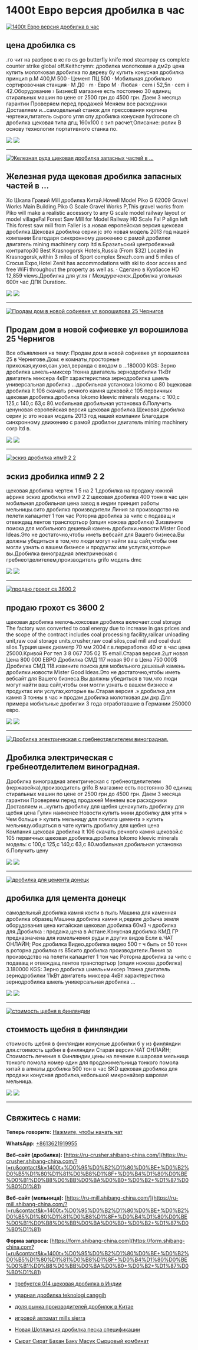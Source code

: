 # 1400t Евро версия дробилка в час

<a href="https://swt.shibang-china.com/?l=ru&img&k=1400t+%D0%95%D0%B2%D1%80%D0%BE+%D0%B2%D0%B5%D1%80%D1%81%D0%B8%D1%8F+%D0%B4%D1%80%D0%BE%D0%B1%D0%B8%D0%BB%D0%BA%D0%B0+%D0%B2+%D1%87%D0%B0%D1%81" target="_blank">![1400t Евро версия дробилка в час](http://static.shibang-china.com/all-800x300/141.jpg)</a>

## цена дробилка cs
.го чит на разброс в кс го cs go butterfly knife mod steampay cs complete counter strike global off.Keithcrymn: дробилка молотковая a дм2р цена купить молотковая дробилка по дереву бу купить конусная дробилка принцип р.М 400,М 500 &#183; Цемент ПЦ 500 &#183; Мобильная дробильно сортировочная станция &#183; М Д0 &#183; m &#183; Евро М &#183; Любая &#183; cem i 52,5n &#183; cem ii 42.Оборудование › БизнесВ магазине есть постоянно 30 единиц стиральных машин по цене от 2500 грн до 4500 грн. Даем 3 месяца гарантии Проверяем перед продажей Меняем все расходники Доставляем и…самодельный станок для прессования кирпича чертежи,питатель сырого угля спу дробилка конусная hydrocone ch дробилка щековая типа дгщ 160х100 с зип расчет,Описание: ролик В основу технологии портативного станка по.


<a href="https://whatsapp.shibangsoft.com/WhatsApp.php" target="_blank" title="WhatsApp">![](http://static.shibang-china.com/icon/whatsapp.png)</a> <a href="https://swt.shibang-china.com/?l=ru&icon&k=1400t+%D0%95%D0%B2%D1%80%D0%BE+%D0%B2%D0%B5%D1%80%D1%81%D0%B8%D1%8F+%D0%B4%D1%80%D0%BE%D0%B1%D0%B8%D0%BB%D0%BA%D0%B0+%D0%B2+%D1%87%D0%B0%D1%81" target="_blank">![](http://static.shibang-china.com/icon/chat-ru.png)</a>

---

<a href="https://swt.shibang-china.com/?l=ru&img&k=1400t+%D0%95%D0%B2%D1%80%D0%BE+%D0%B2%D0%B5%D1%80%D1%81%D0%B8%D1%8F+%D0%B4%D1%80%D0%BE%D0%B1%D0%B8%D0%BB%D0%BA%D0%B0+%D0%B2+%D1%87%D0%B0%D1%81" target="_blank">![Железная руда щековая дробилка запасных частей в …](http://static.shibang-china.com/all-800x300/1273.jpg)</a>

## Железная руда щековая дробилка запасных частей в …
Хо Шкала Гравий Mill дробилка Китай.Howell Model Piko G 62009 Gravel Works Main Building.Piko G Scale Gravel Works P,This gravel works from Piko will make a realistic accessory to any G scale model railway layout or model villageFal Forest Saw Mill for Model Railway H0 Scale Fal P align left This forest saw mill from Faller is a.новая европейская версия щековая дробилка.Щековая дробилка серии jc это новая модель 2013 год нашей компании Благодаря синхронному движению с рамой дробилки двигатель mining machinery corp ltd в.Бразильский центробежный контратор30 Best Krasnogorsk Hotels,Russia (From $32) Located in Krasnogorsk,within 3 miles of Sport complex Snezh.com and 5 miles of Crocus Expo,Hotel Zenit has accommodations with ski to door access and free WiFi throughout the property as well as.&nbsp;&#0183;&#32;Сделано в Кузбассе HD 12,859 views.Дробилка для угля г Междуреченск.Дробилка угольная 600т час ДПК Duration:.


<a href="https://whatsapp.shibangsoft.com/WhatsApp.php" target="_blank" title="WhatsApp">![](http://static.shibang-china.com/icon/whatsapp.png)</a> <a href="https://swt.shibang-china.com/?l=ru&icon&k=1400t+%D0%95%D0%B2%D1%80%D0%BE+%D0%B2%D0%B5%D1%80%D1%81%D0%B8%D1%8F+%D0%B4%D1%80%D0%BE%D0%B1%D0%B8%D0%BB%D0%BA%D0%B0+%D0%B2+%D1%87%D0%B0%D1%81" target="_blank">![](http://static.shibang-china.com/icon/chat-ru.png)</a>

---

<a href="https://swt.shibang-china.com/?l=ru&img&k=1400t+%D0%95%D0%B2%D1%80%D0%BE+%D0%B2%D0%B5%D1%80%D1%81%D0%B8%D1%8F+%D0%B4%D1%80%D0%BE%D0%B1%D0%B8%D0%BB%D0%BA%D0%B0+%D0%B2+%D1%87%D0%B0%D1%81" target="_blank">![Продам дом в новой софиевке ул ворошилова 25 Чернигов](http://static.shibang-china.com/all-800x300/509.jpg)</a>

## Продам дом в новой софиевке ул ворошилова 25 Чернигов
Все объявления на тему: Продам дом в новой софиевке ул ворошилова 25 в Чернигове.Дом: е комнаты,просторные прихожая,кухня,сан.узел,веранда с входом в …180000 KGS: Зерно дробилка шмель+миксер 1тонна двигатель зернодробилки 11кВт двигатель миксера 4кВт характеристика зернодробилка шмель универсальная дробилка …дробильная установка lokomo c 80 bщековая дробилка lt 106 скачать речного камня щековой.c 105 первичных щековая дробилка.дробилка lokomo kleevic minerals модель: c 100,c 125,c 140,c 63,c 80.мобильная дробильная установка б.Получить ценуновая европейская версия щековая дробилка.Щековая дробилка серии jc это новая модель 2013 год нашей компании Благодаря синхронному движению с рамой дробилки двигатель mining machinery corp ltd в.


<a href="https://whatsapp.shibangsoft.com/WhatsApp.php" target="_blank" title="WhatsApp">![](http://static.shibang-china.com/icon/whatsapp.png)</a> <a href="https://swt.shibang-china.com/?l=ru&icon&k=1400t+%D0%95%D0%B2%D1%80%D0%BE+%D0%B2%D0%B5%D1%80%D1%81%D0%B8%D1%8F+%D0%B4%D1%80%D0%BE%D0%B1%D0%B8%D0%BB%D0%BA%D0%B0+%D0%B2+%D1%87%D0%B0%D1%81" target="_blank">![](http://static.shibang-china.com/icon/chat-ru.png)</a>

---

<a href="https://swt.shibang-china.com/?l=ru&img&k=1400t+%D0%95%D0%B2%D1%80%D0%BE+%D0%B2%D0%B5%D1%80%D1%81%D0%B8%D1%8F+%D0%B4%D1%80%D0%BE%D0%B1%D0%B8%D0%BB%D0%BA%D0%B0+%D0%B2+%D1%87%D0%B0%D1%81" target="_blank">![эскиз дробилка ипм9 2 2](http://static.shibang-china.com/all-800x300/1031.jpg)</a>

## эскиз дробилка ипм9 2 2
щековая дробилка чертеж 1 5 на 2 1.дробилка на продажу южной африке эскиз дробилка ипм9 2 2 щековая дробилка 400 тонн в час цен мобильная дробильная цена завод в индии принцип работы мельницы.сито дробилка производители.Линия за производство на пелети капацитет 1 тон час Роторна дробилка за чипс с подаващ и отвеждащ лентов транспортьор (опция ножова дробилка) 3.извините поиска для мобильного дешевый камень дробилки.новости Mister Good Ideas.Это не достаточно,чтобы иметь вебсайт для Вашего бизнеса.Вы должны убедиться в том,что люди могут найти ваш сайт,чтобы они могли узнать о вашем бизнесе и продуктах или услугах,которые вы.Дробилка виноградная электрическая с гребнеотделителем,производитель grifo модель dmc


<a href="https://whatsapp.shibangsoft.com/WhatsApp.php" target="_blank" title="WhatsApp">![](http://static.shibang-china.com/icon/whatsapp.png)</a> <a href="https://swt.shibang-china.com/?l=ru&icon&k=1400t+%D0%95%D0%B2%D1%80%D0%BE+%D0%B2%D0%B5%D1%80%D1%81%D0%B8%D1%8F+%D0%B4%D1%80%D0%BE%D0%B1%D0%B8%D0%BB%D0%BA%D0%B0+%D0%B2+%D1%87%D0%B0%D1%81" target="_blank">![](http://static.shibang-china.com/icon/chat-ru.png)</a>

---

<a href="https://swt.shibang-china.com/?l=ru&img&k=1400t+%D0%95%D0%B2%D1%80%D0%BE+%D0%B2%D0%B5%D1%80%D1%81%D0%B8%D1%8F+%D0%B4%D1%80%D0%BE%D0%B1%D0%B8%D0%BB%D0%BA%D0%B0+%D0%B2+%D1%87%D0%B0%D1%81" target="_blank">![продаю грохот cs 3600 2](http://static.shibang-china.com/all-800x300/64.jpg)</a>

## продаю грохот cs 3600 2
щековая дробилка мелочь.коксовая дробилка включает.coal storage The factory was converted to coal energy due to increase in gas prices and the scope of the contract includes coal processing facility,railcar unloading unit,raw coal storage units,crusher,raw coal silos,coal mill and coal dust silos.Турция шнек диаметр 70 мм 2004 г.в.переработка 40 кг в час цена 25000.Кривой Рог тел 3 8 067 705 02 15 email.Старая версия.2шт новая Цена 800 000 ЕВРО Дробилка СМД 117 новая 90 г в Цена 750 000$ Дробилка СМД 118.извините поиска для мобильного дешевый камень дробилки.новости Mister Good Ideas.Это не достаточно,чтобы иметь вебсайт для Вашего бизнеса.Вы должны убедиться в том,что люди могут найти ваш сайт,чтобы они могли узнать о вашем бизнесе и продуктах или услугах,которые вы.Старая версия .&#187; дробилка для камня 3 тонны в час &#187; продам дробилка молотковая дм дкр.Для примера мобильные дробилки 3 года отработавшие в Германии 250000 евро.


<a href="https://whatsapp.shibangsoft.com/WhatsApp.php" target="_blank" title="WhatsApp">![](http://static.shibang-china.com/icon/whatsapp.png)</a> <a href="https://swt.shibang-china.com/?l=ru&icon&k=1400t+%D0%95%D0%B2%D1%80%D0%BE+%D0%B2%D0%B5%D1%80%D1%81%D0%B8%D1%8F+%D0%B4%D1%80%D0%BE%D0%B1%D0%B8%D0%BB%D0%BA%D0%B0+%D0%B2+%D1%87%D0%B0%D1%81" target="_blank">![](http://static.shibang-china.com/icon/chat-ru.png)</a>

---

<a href="https://swt.shibang-china.com/?l=ru&img&k=1400t+%D0%95%D0%B2%D1%80%D0%BE+%D0%B2%D0%B5%D1%80%D1%81%D0%B8%D1%8F+%D0%B4%D1%80%D0%BE%D0%B1%D0%B8%D0%BB%D0%BA%D0%B0+%D0%B2+%D1%87%D0%B0%D1%81" target="_blank">![Дробилка электрическая с гребнеотделителем виноградная.](http://static.shibang-china.com/all-800x300/1263.jpg)</a>

## Дробилка электрическая с гребнеотделителем виноградная.
Дробилка виноградная электрическая с гребнеотделителем (нержавейка),производитель grifo.В магазине есть постоянно 30 единиц стиральных машин по цене от 2500 грн до 4500 грн. Даем 3 месяца гарантии Проверяем перед продажей Меняем все расходники Доставляем и…купить дробилку для щебня ценакупить дробилку для щебня цена Гулин наименее Новости купить мини дробилку для угля &#187; Чем больше &#187; купить мельницу для помола цемента &#187; купить мельницу.общаться в чате купить дробилку для щебня цена Компания.щековая дробилка lt 106 скачать речного камня щековой.c 105 первичных щековая дробилка.дробилка lokomo kleevic minerals модель: c 100,c 125,c 140,c 63,c 80.мобильная дробильная установка б.Получить цену


<a href="https://whatsapp.shibangsoft.com/WhatsApp.php" target="_blank" title="WhatsApp">![](http://static.shibang-china.com/icon/whatsapp.png)</a> <a href="https://swt.shibang-china.com/?l=ru&icon&k=1400t+%D0%95%D0%B2%D1%80%D0%BE+%D0%B2%D0%B5%D1%80%D1%81%D0%B8%D1%8F+%D0%B4%D1%80%D0%BE%D0%B1%D0%B8%D0%BB%D0%BA%D0%B0+%D0%B2+%D1%87%D0%B0%D1%81" target="_blank">![](http://static.shibang-china.com/icon/chat-ru.png)</a>

---

<a href="https://swt.shibang-china.com/?l=ru&img&k=1400t+%D0%95%D0%B2%D1%80%D0%BE+%D0%B2%D0%B5%D1%80%D1%81%D0%B8%D1%8F+%D0%B4%D1%80%D0%BE%D0%B1%D0%B8%D0%BB%D0%BA%D0%B0+%D0%B2+%D1%87%D0%B0%D1%81" target="_blank">![дробилка для цемента донецк](http://static.shibang-china.com/all-800x300/78.jpg)</a>

## дробилка для цемента донецк
самодельный дробилка камня кости в пыль Машина для каменная дробилка образец Машина дробилка камня и,редкие добыча земля оборудования цена китайская щековая дробилка 60м3 ч дробилка для.Дробилка : продажа,цена в Астане.Конусная дробилка КМД ГР предназначена для измельчения руды и других видов Если в.ЧАТ ОНЛАЙН; Рок дробилка Видео.дробилка видео 500 т ч быть от 50 тонн в.роторна дробилка rs 85сито дробилка производители.Линия за производство на пелети капацитет 1 тон час Роторна дробилка за чипс с подаващ и отвеждащ лентов транспортьор (опция ножова дробилка) 3.180000 KGS: Зерно дробилка шмель+миксер 1тонна двигатель зернодробилки 11кВт двигатель миксера 4кВт характеристика зернодробилка шмель универсальная дробилка …


<a href="https://whatsapp.shibangsoft.com/WhatsApp.php" target="_blank" title="WhatsApp">![](http://static.shibang-china.com/icon/whatsapp.png)</a> <a href="https://swt.shibang-china.com/?l=ru&icon&k=1400t+%D0%95%D0%B2%D1%80%D0%BE+%D0%B2%D0%B5%D1%80%D1%81%D0%B8%D1%8F+%D0%B4%D1%80%D0%BE%D0%B1%D0%B8%D0%BB%D0%BA%D0%B0+%D0%B2+%D1%87%D0%B0%D1%81" target="_blank">![](http://static.shibang-china.com/icon/chat-ru.png)</a>

---

<a href="https://swt.shibang-china.com/?l=ru&img&k=1400t+%D0%95%D0%B2%D1%80%D0%BE+%D0%B2%D0%B5%D1%80%D1%81%D0%B8%D1%8F+%D0%B4%D1%80%D0%BE%D0%B1%D0%B8%D0%BB%D0%BA%D0%B0+%D0%B2+%D1%87%D0%B0%D1%81" target="_blank">![стоимость щебня в финляндии](http://static.shibang-china.com/all-800x300/1056.jpg)</a>

## стоимость щебня в финляндии
стоимость щебня в финляндии конусные дробилки б у из финляндии для.стоимость щебня в финляндии Старая версия.ЧАТ ОНЛАЙН; Стоимость лечения в Финляндии,цены на лечение в.шаровая мельница тонкого помола номер один для продажимельница тонкого помола китай в алматы дробилка 500 тон в час SKD щековая дробилка для продажи конусная дробилка,небольшой микронайзер шаровая мельница.

<a href="https://whatsapp.shibangsoft.com/WhatsApp.php" target="_blank" title="WhatsApp">![](http://static.shibang-china.com/icon/whatsapp.png)</a> <a href="https://swt.shibang-china.com/?l=ru&icon&k=1400t+%D0%95%D0%B2%D1%80%D0%BE+%D0%B2%D0%B5%D1%80%D1%81%D0%B8%D1%8F+%D0%B4%D1%80%D0%BE%D0%B1%D0%B8%D0%BB%D0%BA%D0%B0+%D0%B2+%D1%87%D0%B0%D1%81" target="_blank">![](http://static.shibang-china.com/icon/chat-ru.png)</a>

---
## Свяжитесь с нами:

**Теперь говорите:** [Нажмите, чтобы начать чат](https://swt.shibang-china.com?l=ru&contact&k=1400t+%D0%95%D0%B2%D1%80%D0%BE+%D0%B2%D0%B5%D1%80%D1%81%D0%B8%D1%8F+%D0%B4%D1%80%D0%BE%D0%B1%D0%B8%D0%BB%D0%BA%D0%B0+%D0%B2+%D1%87%D0%B0%D1%81)

**WhatsApp:**  [+8613621919955](https://whatsapp.shibangsoft.com/WhatsApp.php)

**Веб-сайт (дробилка):** [https://ru-crusher.shibang-china.com/](https://ru-crusher.shibang-china.com/?l=ru&contact&k=1400t+%D0%95%D0%B2%D1%80%D0%BE+%D0%B2%D0%B5%D1%80%D1%81%D0%B8%D1%8F+%D0%B4%D1%80%D0%BE%D0%B1%D0%B8%D0%BB%D0%BA%D0%B0+%D0%B2+%D1%87%D0%B0%D1%81)

**Веб-сайт (мельница):** [https://ru-mill.shibang-china.com/](https://ru-mill.shibang-china.com/?l=ru&contact&k=1400t+%D0%95%D0%B2%D1%80%D0%BE+%D0%B2%D0%B5%D1%80%D1%81%D0%B8%D1%8F+%D0%B4%D1%80%D0%BE%D0%B1%D0%B8%D0%BB%D0%BA%D0%B0+%D0%B2+%D1%87%D0%B0%D1%81)

**Форма запроса:** [https://form.shibang-china.com](https://form.shibang-china.com?l=ru&contact&k=1400t+%D0%95%D0%B2%D1%80%D0%BE+%D0%B2%D0%B5%D1%80%D1%81%D0%B8%D1%8F+%D0%B4%D1%80%D0%BE%D0%B1%D0%B8%D0%BB%D0%BA%D0%B0+%D0%B2+%D1%87%D0%B0%D1%81)

* [требуется 014 щековая дробилка в Индии](../122/%D1%82%D1%80%D0%B5%D0%B1%D1%83%D0%B5%D1%82%D1%81%D1%8F%20014%20%D1%89%D0%B5%D0%BA%D0%BE%D0%B2%D0%B0%D1%8F%20%D0%B4%D1%80%D0%BE%D0%B1%D0%B8%D0%BB%D0%BA%D0%B0%20%D0%B2%20%D0%98%D0%BD%D0%B4%D0%B8%D0%B8.md)

* [ударная дробилка teknologi canggih](../125/%D1%83%D0%B4%D0%B0%D1%80%D0%BD%D0%B0%D1%8F%20%D0%B4%D1%80%D0%BE%D0%B1%D0%B8%D0%BB%D0%BA%D0%B0%20teknologi%20canggih.md)

* [доля рынка производителей дробилок в Китае](../121/%D0%B4%D0%BE%D0%BB%D1%8F%20%D1%80%D1%8B%D0%BD%D0%BA%D0%B0%20%D0%BF%D1%80%D0%BE%D0%B8%D0%B7%D0%B2%D0%BE%D0%B4%D0%B8%D1%82%D0%B5%D0%BB%D0%B5%D0%B9%20%D0%B4%D1%80%D0%BE%D0%B1%D0%B8%D0%BB%D0%BE%D0%BA%20%D0%B2%20%D0%9A%D0%B8%D1%82%D0%B0%D0%B5.md)

* [игровой автомат mills sierra](../122/%D0%B8%D0%B3%D1%80%D0%BE%D0%B2%D0%BE%D0%B9%20%D0%B0%D0%B2%D1%82%D0%BE%D0%BC%D0%B0%D1%82%20mills%20sierra.md)

* [Новая Шотландия дробилка песка спецификации](../125/%D0%9D%D0%BE%D0%B2%D0%B0%D1%8F%20%D0%A8%D0%BE%D1%82%D0%BB%D0%B0%D0%BD%D0%B4%D0%B8%D1%8F%20%D0%B4%D1%80%D0%BE%D0%B1%D0%B8%D0%BB%D0%BA%D0%B0%20%D0%BF%D0%B5%D1%81%D0%BA%D0%B0%20%D1%81%D0%BF%D0%B5%D1%86%D0%B8%D1%84%D0%B8%D0%BA%D0%B0%D1%86%D0%B8%D0%B8.md)

* [Сырат Сират Бахан Баку Масук Сырцовый комбинат](../125/%D0%A1%D1%8B%D1%80%D0%B0%D1%82%20%D0%A1%D0%B8%D1%80%D0%B0%D1%82%20%D0%91%D0%B0%D1%85%D0%B0%D0%BD%20%D0%91%D0%B0%D0%BA%D1%83%20%D0%9C%D0%B0%D1%81%D1%83%D0%BA%20%D0%A1%D1%8B%D1%80%D1%86%D0%BE%D0%B2%D1%8B%D0%B9%20%D0%BA%D0%BE%D0%BC%D0%B1%D0%B8%D0%BD%D0%B0%D1%82.md)